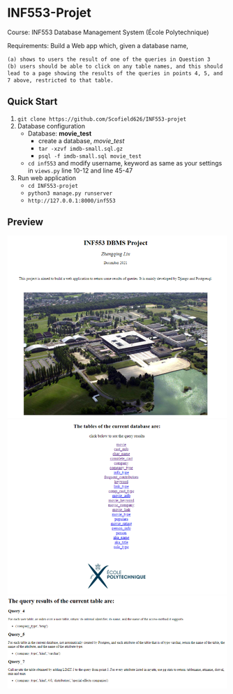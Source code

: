 # INF553-Projet

Course: INF553 Database Management System (École Polytechnique)

Requirements: Build a Web app which, given a database name,
       
    (a) shows to users the result of one of the queries in Question 3
    (b) users should be able to click on any table names, and this should lead to a page showing the results of the queries in points 4, 5, and 7 above, restricted to that table.



## Quick Start
1. `git clone https://github.com/Scofield626/INF553-projet`
2. Database configuration
    -  Database: **movie_test**
        - create a database, *movie_test*
        - `tar -xzvf imdb-small.sql.gz`
        - `psql -f imdb-small.sql movie_test`
    - `cd inf553` and modify username, keyword as same as your settings in `views.py` line 10-12 and line 45-47
3. Run web application
    - `cd INF553-projet`
    - `python3 manage.py runserver`
    - `http://127.0.0.1:8000/inf553`

## Preview
![image](./preview_gallery/preview_1.png)
![image](./preview_gallery/preview_2.png)
![image](./preview_gallery/preview_3.png)

